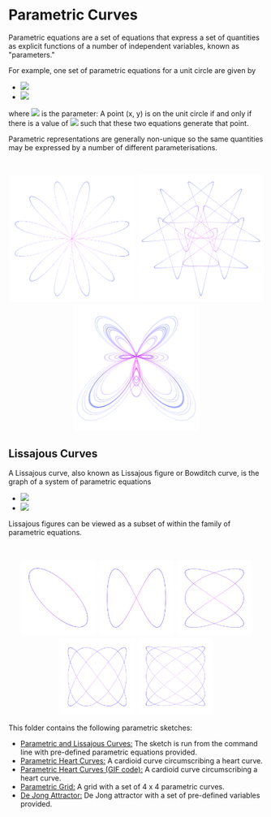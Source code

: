 # Parametric Curves

Parametric equations are a set of equations that express a set of quantities as explicit functions of a number of independent variables, known as "parameters."

For example, one set of parametric equations for a unit circle are given by
* <img src="https://latex.codecogs.com/gif.latex?\bg_white&space;x=&space;r&space;\cos\theta" />
* <img
src="https://latex.codecogs.com/gif.latex?\bg_white&space;y=&space;r&space;\sin\theta" />

where <img
src="https://latex.codecogs.com/gif.latex?\bg_white&space;\theta" /> is the parameter: A point (x, y) is on the unit circle if and only if there is a value of <img
src="https://latex.codecogs.com/gif.latex?\bg_white&space;\theta" />  such that these two equations generate that point.

Parametric representations are generally non-unique so the same quantities may be expressed by a number of different parameterisations.

<br/>
<p align="center">
  <img src="ParametricCurves/images/screenShot-01.png" width="250px"/>
  <img src="ParametricCurves/images/screenShot-02.png" width="250px"/>
  <img src="ParametricCurves/images/screenShot-03.png" width="250px"/>
</p>

## Lissajous Curves

A Lissajous curve, also known as Lissajous figure or Bowditch curve, is the graph of a system of parametric equations

* <img src="https://latex.codecogs.com/gif.latex?\inline&space;\bg_white&space;x&space;=&space;A\sin(a\theta&space;&plus;&space;\delta)" />
* <img
src="https://latex.codecogs.com/gif.latex?\inline&space;\bg_white&space;y&space;=&space;B\sin(b\theta)" />

Lissajous figures can be viewed as a subset of within the family of parametric equations.

<br/>
<p align="center">
  <img src="ParametricCurves/images/screenShot-04.png" width="150px"/>
  <img src="ParametricCurves/images/screenShot-05.png" width="150px"/>
  <img src="ParametricCurves/images/screenShot-06.png" width="150px"/>
  <img src="ParametricCurves/images/screenShot-07.png" width="150px"/>
  <img src="ParametricCurves/images/screenShot-08.png" width="150px"/>
</p>

This folder contains the following parametric sketches:
* [Parametric and Lissajous Curves:](https://github.com/Carla-de-Beer/Processing/tree/master/ParametricCurves/ParametricCurves) The sketch is run from the command line with pre-defined parametric equations provided.
* [Parametric Heart Curves:](https://github.com/Carla-de-Beer/Processing/tree/master/ParametricCurves/ParametricHeartCurves) A cardioid curve circumscribing a heart curve.
* [Parametric Heart Curves (GIF code):](https://github.com/Carla-de-Beer/Processing/tree/master/ParametricCurves/ParametricHeartsCurvesGIF) A cardioid curve circumscribing a heart curve.
* [Parametric Grid:](https://github.com/Carla-de-Beer/Processing/tree/master/ParametricCurves/ParametricCurveGrid) A grid with a set of 4 x 4 parametric curves.
* [De Jong Attractor:](https://github.com/Carla-de-Beer/Processing/tree/master/ParametricCurves/DeJongAttractor) De Jong attractor with a set of pre-defined variables provided.
